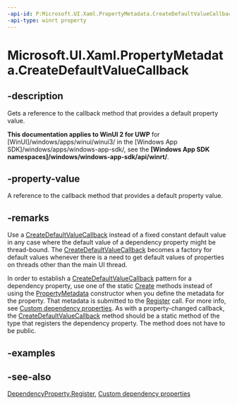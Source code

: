 ```yaml
---
-api-id: P:Microsoft.UI.Xaml.PropertyMetadata.CreateDefaultValueCallback
-api-type: winrt property
---
```


<!-- Property syntax
public Windows.UI.Xaml.CreateDefaultValueCallback CreateDefaultValueCallback { get; }
-->

# Microsoft.UI.Xaml.PropertyMetadata.CreateDefaultValueCallback

## -description
Gets a reference to the callback method that provides a default property value.

**This documentation applies to WinUI 2 for UWP** for [WinUI]/windows/apps/winui/winui3/ in the [Windows App SDK]/windows/apps/windows-app-sdk/, see the **[Windows App SDK namespaces]/windows/windows-app-sdk/api/winrt/**.

## -property-value
A reference to the callback method that provides a default property value.

## -remarks
Use a [CreateDefaultValueCallback](createdefaultvaluecallback.md) instead of a fixed constant default value in any case where the default value of a dependency property might be thread-bound. The [CreateDefaultValueCallback](createdefaultvaluecallback.md) becomes a factory for default values whenever there is a need to get default values of properties on threads other than the main UI thread.

In order to establish a [CreateDefaultValueCallback](createdefaultvaluecallback.md) pattern for a dependency property, use one of the static [Create](propertymetadata_create_1554665429.md) methods instead of using the [PropertyMetadata](propertymetadata_propertymetadata_425806119.md) constructor when you define the metadata for the property. That metadata is submitted to the [Register](dependencyproperty_register_928563513.md) call. For more info, see [Custom dependency properties](/windows/uwp/xaml-platform/custom-dependency-properties). As with a property-changed callback, the [CreateDefaultValueCallback](createdefaultvaluecallback.md) method should be a static method of the type that registers the dependency property. The method does not have to be public.

## -examples

## -see-also
[DependencyProperty.Register](dependencyproperty_register_928563513.md), [Custom dependency properties](/windows/uwp/xaml-platform/custom-dependency-properties)
